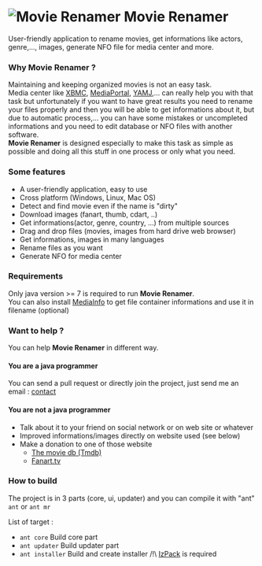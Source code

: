 ![Movie Renamer](http://movie-renamer.fr/image/banniere.png)
Movie Renamer
=============

User-friendly application to rename movies, get informations like actors, genre,..., images, generate NFO file for media center and more.

### Why Movie Renamer ? 

Maintaining and keeping organized movies is not an easy task.  
Media center like [XBMC](http://xbmc.org/), [MediaPortal](http://www.team-mediaportal.com/), [YAMJ](http://www.yamj.org|),... can really help you with that task but unfortunately if you want to have great results you need to rename your files properly and then you will be able to get informations about it, but due to automatic process,... you can have some mistakes or uncompleted informations and you need to edit database or NFO files with another software.  
**Movie Renamer** is designed especially to make this task as simple as possible and doing all this stuff in one process or only what you need.

### Some features

  * A user-friendly application, easy to use
  * Cross platform (Windows, Linux, Mac OS) 
  * Detect and find movie even if the name is "dirty"
  * Download images (fanart, thumb, cdart, ..)
  * Get informations(actor, genre, country, ...) from multiple sources
  * Drag and drop files (movies, images from hard drive web browser)
  * Get informations, images in many languages
  * Rename files as you want
  * Generate NFO for media center

### Requirements

Only java version >= 7 is required to run **Movie Renamer**.  
You can also install [MediaInfo](http://mediaarea.net/fr/MediaInfo) to get file container informations and use it in filename (optional)

### Want to help ?

You can help **Movie Renamer** in different way.

#### You are a java programmer

You can send a pull request or directly join the project, just send me an email : [contact](mailto:contact@movie-renamer.fr)

#### You are not a java programmer

  * Talk about it to your friend on social network or on web site or whatever
  * Improved informations/images directly on website used (see below)
  * Make a donation to one of those website
    - [The movie db (Tmdb)](http://www.themoviedb.org)
    - [Fanart.tv](http://fanart.tv/)

### How to build

The project is in 3 parts (core, ui, updater) and you can compile it with "ant"  
`ant` or  `ant mr`

List of target :  

  * `ant core` Build core part
  * `ant updater` Build updater part
  * `ant installer` Build and create installer /!\ [IzPack](http://izpack.org/) is required
